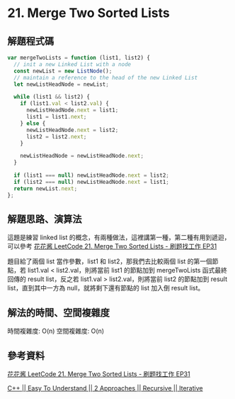 # 21. Merge Two Sorted Lists

## 解題程式碼

```javascript
var mergeTwoLists = function (list1, list2) {
  // init a new Linked List with a node
  const newList = new ListNode();
  // maintain a reference to the head of the new Linked List
  let newListHeadNode = newList;

  while (list1 && list2) {
    if (list1.val < list2.val) {
      newListHeadNode.next = list1;
      list1 = list1.next;
    } else {
      newListHeadNode.next = list2;
      list2 = list2.next;
    }

    newListHeadNode = newListHeadNode.next;
  }

  if (list1 === null) newListHeadNode.next = list2;
  if (list2 === null) newListHeadNode.next = list1;
  return newList.next;
};
```

## 解題思路、演算法

這題是練習 linked list 的概念，有兩種做法，這裡講第一種，第二種有用到遞迴，可以參考 [花花酱 LeetCode 21. Merge Two Sorted Lists - 刷题找工作 EP31](https://www.youtube.com/watch?v=qckKEYP9bBA)

題目給了兩個 list 當作參數，list1 和 list2，那我們去比較兩個 list 的第一個節點，若 list1.val < list2.val，則將當前 list1 的節點加到 mergeTwoLists 函式最終回傳的 result list，反之若 list1.val > list2.val，則將當前 list2 的節點加到 result list，直到其中一方為 null，就將剩下還有節點的 list 加入倒 result list。

## 解法的時間、空間複雜度

時間複雜度: O(n)
空間複雜度: O(n)

## 參考資料

[花花酱 LeetCode 21. Merge Two Sorted Lists - 刷题找工作 EP31](https://www.youtube.com/watch?v=qckKEYP9bBA)

[C++ || Easy To Understand || 2 Approaches || Recursive || Iterative](https://leetcode.com/problems/merge-two-sorted-lists/solutions/1826666/c-easy-to-understand-2-approaches-recursive-iterative/)
